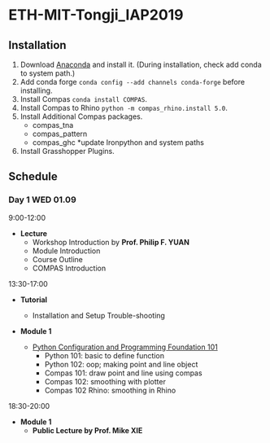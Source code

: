 # ETH-MIT-Tongji_IAP2019


## Installation

1. Download [Anaconda](https://conda.io/docs/user-guide/install/download.html) and install it. (During installation, check add conda to system path.)
2. Add conda forge ```conda config --add channels conda-forge``` before installing. 
3. Install Compas ```conda install COMPAS```. 
4. Install Compas to Rhino ```python -m compas_rhino.install 5.0```.
5. Install Additional Compas packages. 
	- compas_tna
	- compas_pattern
	- compas_ghc
	*update Ironpython and system paths
6. Install Grasshopper Plugins. 


## Schedule

### Day 1 WED 01.09 

9:00-12:00 

* **Lecture**
	- Workshop Introduction by **Prof. Philip F. YUAN**
	- Module Introduction
	- Course Outline
	- COMPAS Introduction


13:30-17:00 

* **Tutorial** 
	- Installation and Setup Trouble-shooting

* **Module 1** 
	- [Python Configuration and Programming Foundation 101](src/day_1)
		- Python 101: basic to define function
		- Python 102: oop; making point and line object
		- Compas 101: draw point and line using compas 
		- Compas 102: smoothing with plotter
		- Compas 102 Rhino: smoothing in Rhino

18:30-20:00 

* **Module 1**
	- **Public Lecture by Prof. Mike XIE**

